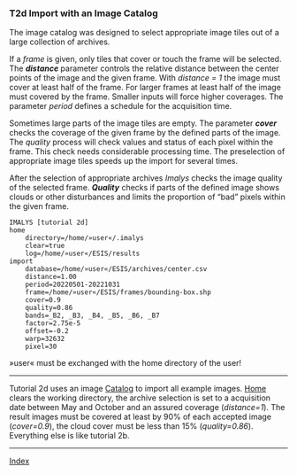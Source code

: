 ### T2d	Import with an Image Catalog

The image catalog was designed to select appropriate image tiles out of a large collection of archives. 

If a *frame* is given, only tiles that cover or touch the frame will be selected. The ***distance*** parameter controls the relative distance between the center points of the image and the given frame. With *distance = 1* the image must cover at least half of the frame. For larger frames at least half of the image must covered by the frame. Smaller inputs will force higher coverages. The parameter *period* defines a schedule for the acquisition time. 

Sometimes large parts of the image tiles are empty. The parameter ***cover*** checks the coverage of the given frame by the defined parts of the image. The *quality* process will check values and status of each pixel within the frame. This check needs considerable processing time. The preselection of appropriate image tiles speeds up the import for several times.

After the selection of appropriate archives *Imalys* checks the image quality of the selected frame. ***Quality*** checks if parts of the defined image shows clouds or other disturbances and limits the proportion of “bad” pixels within the given frame.

```
IMALYS [tutorial 2d]
home
	directory=/home/»user«/.imalys
	clear=true
	log=/home/»user«/ESIS/results
import
	database=/home/»user«/ESIS/archives/center.csv
	distance=1.00
	period=20220501-20221031
	frame=/home/»user«/ESIS/frames/bounding-box.shp
	cover=0.9
	quality=0.86
	bands=_B2, _B3, _B4, _B5, _B6, _B7
	factor=2.75e-5
	offset=-0.2
	warp=32632
	pixel=30
```

»user« must be exchanged with the home directory of the user!

---

Tutorial 2d	uses an image [Catalog]() to import all example images. [Home]() clears the working directory, the archive selection is set to a acquisition date between May and October and an assured coverage (*distance=1*). The result images must be covered at least by 90% of each accepted image (*cover=0.9*), the cloud cover must be less than 15% (*quality=0.86*). Everything else is like tutorial 2b.

-----

[Index](Index.md)